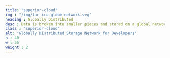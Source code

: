 ```yaml
---
title: "superior-cloud"
img : "/img/tar-ico-globe-network.svg"
heading : Globally Distributed
desc : Data is broken into smaller pieces and stored on a global network.
class : "superior-cloud"
alt: "Globally Distributed Storage Network for Developers"
h : 40
w : 55
weight : 2
---
```


